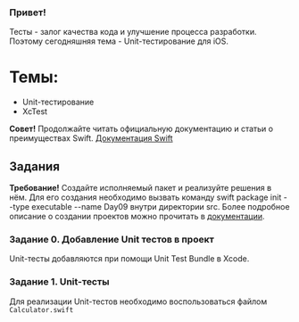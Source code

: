 ### Привет!

Тесты - залог качества кода и улучшение процесса разработки. 
Поэтому сегодняшняя тема - Unit-тестирование для iOS.

# Темы:
- Unit-тестирование
- XcTest


**Совет!** Продолжайте читать официальную документацию и статьи о преимуществах Swift.
[Документация Swift](https://developer.apple.com/documentation/xctest)

## Задания

**Требование!** Создайте исполняемый пакет и реализуйте решения в нём. Для его создания необходимо вызвать команду swift package init --type executable --name Day09 внутри директории src. Более подробное описание о создании проектов можно прочитать в [документации](https://www.swift.org/getting-started/).

### Задание 0. Добавление Unit тестов в проект

Unit-тесты добавляются при помощи Unit Test Bundle в Xcode.

### Задание 1. Unit-тесты

Для реализации Unit-тестов необходимо воспользоваться файлом `Calculator.swift`
